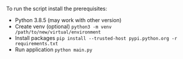 To run the script install the prerequisites: 

- Python 3.8.5 (may work with other version)
- Create venv (optional)
`python3 -m venv /path/to/new/virtual/environment`
- Install packages
`pip install --trusted-host pypi.python.org -r requirements.txt`
- Run application
`python main.py`
